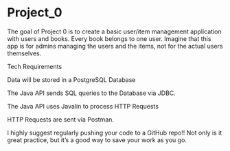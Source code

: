# Project_0
The goal of Project 0 is to create a basic user/item management application with users and books.  Every book belongs to one user. Imagine that this app is for admins managing the users and the items, not for the actual users themselves. 

Tech Requirements 

Data will be stored in a PostgreSQL Database 

The Java API sends SQL queries to the Database via JDBC. 

The Java API uses Javalin to process HTTP Requests 

HTTP Requests are sent via Postman. 

I highly suggest regularly pushing your code to a GitHub repo!! Not only is it great practice, but it’s a good way to save your work as you go. 
